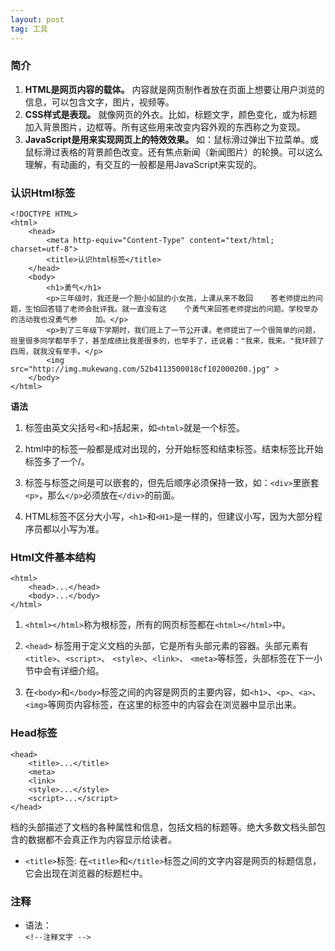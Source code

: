 ```yaml
---
layout: post
tag: 工具
---
```


### 简介  

1. **HTML是网页内容的载体。** 内容就是网页制作者放在页面上想要让用户浏览的信息，可以包含文字，图片，视频等。  
2. **CSS样式是表现。** 就像网页的外衣。比如，标题文字，颜色变化，或为标题加入背景图片，边框等。所有这些用来改变内容外观的东西称之为变现。  
3. **JavaScript是用来实现网页上的特效效果。** 如：鼠标滑过弹出下拉菜单。或鼠标滑过表格的背景颜色改变。还有焦点新闻（新闻图片）的轮换。可以这么理解，有动画的，有交互的一般都是用JavaScript来实现的。

### 认识Html标签

    <!DOCTYPE HTML>
    <html>
        <head>
            <meta http-equiv="Content-Type" content="text/html; charset=utf-8">
            <title>认识html标签</title>
        </head>
        <body>
            <h1>勇气</h1>
            <p>三年级时，我还是一个胆小如鼠的小女孩，上课从来不敢回    答老师提出的问题，生怕回答错了老师会批评我。就一直没有这    个勇气来回答老师提出的问题。学校举办的活动我也没勇气参    加。</p>
            <p>到了三年级下学期时，我们班上了一节公开课，老师提出了一个很简单的问题，班里很多同学都举手了，甚至成绩比我差很多的，也举手了，还说着："我来，我来。"我环顾了四周，就我没有举手。</p>
            <img src="http://img.mukewang.com/52b4113500018cf102000200.jpg" >
        </body>
    </html>

**语法**  
1. 标签由英文尖括号`<`和`>`括起来，如`<html>`就是一个标签。

2. html中的标签一般都是成对出现的，分开始标签和结束标签。结束标签比开始标签多了一个/。

3. 标签与标签之间是可以嵌套的，但先后顺序必须保持一致，如：`<div>`里嵌套`<p>`，那么`</p>`必须放在`</div>`的前面。

4. HTML标签不区分大小写，`<h1>`和`<H1>`是一样的，但建议小写，因为大部分程序员都以小写为准。

### Html文件基本结构  
    <html>
        <head>...</head>
        <body>...</body>
    </html>

1. `<html></html>`称为根标签，所有的网页标签都在`<html></html>`中。

2. `<head>` 标签用于定义文档的头部，它是所有头部元素的容器。头部元素有`<title>`、`<script>`、 `<style>`、`<link>`、 `<meta>`等标签，头部标签在下一小节中会有详细介绍。

3. 在`<body>`和`</body>`标签之间的内容是网页的主要内容，如`<h1>`、`<p>`、`<a>`、`<img>`等网页内容标签，在这里的标签中的内容会在浏览器中显示出来。

### Head标签   
    <head>
        <title>...</title>
        <meta>
        <link>
        <style>...</style>
        <script>...</script>
    </head>

档的头部描述了文档的各种属性和信息，包括文档的标题等。绝大多数文档头部包含的数据都不会真正作为内容显示给读者。

* `<title>`标签: 在`<title>`和`</title>`标签之间的文字内容是网页的标题信息，它会出现在浏览器的标题栏中。

### 注释  

* 语法：   
    `<!--注释文字 -->`